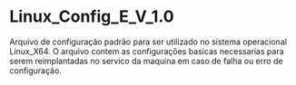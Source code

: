 # Linux_Config_E_V_1.0
Arquivo de configuração padrão para ser utilizado no sistema operacional Linux_X64. O arquivo contem as configuraçōes basicas necessarias para serem reimplantadas no servico da maquina em caso de falha ou erro de configuração.
